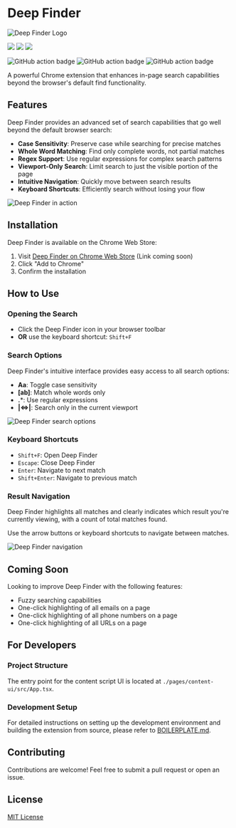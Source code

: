 # Deep Finder

![Deep Finder Logo](https://res.cloudinary.com/coderabbi/image/upload/v1743904629/deep-finder/deep-finder-logo-large_shsj48.png)

![](https://img.shields.io/badge/React-61DAFB?style=flat-square&logo=react&logoColor=black)
![](https://img.shields.io/badge/Typescript-3178C6?style=flat-square&logo=typescript&logoColor=white)
![](https://badges.aleen42.com/src/vitejs.svg)

![GitHub action badge](https://github.com/emekaorji/deep-finder/actions/workflows/build-zip.yml/badge.svg)
![GitHub action badge](https://github.com/emekaorji/deep-finder/actions/workflows/lint.yml/badge.svg)
![GitHub action badge](https://github.com/emekaorji/deep-finder/actions/workflows/codeql.yml/badge.svg)

A powerful Chrome extension that enhances in-page search capabilities beyond the browser's default find functionality.

## Features

Deep Finder provides an advanced set of search capabilities that go well beyond the default browser search:

- **Case Sensitivity**: Preserve case while searching for precise matches
- **Whole Word Matching**: Find only complete words, not partial matches
- **Regex Support**: Use regular expressions for complex search patterns
- **Viewport-Only Search**: Limit search to just the visible portion of the page
- **Intuitive Navigation**: Quickly move between search results
- **Keyboard Shortcuts**: Efficiently search without losing your flow

![Deep Finder in action](./assets/screenshot-placeholder.png)

## Installation

Deep Finder is available on the Chrome Web Store:

1. Visit [Deep Finder on Chrome Web Store](#) (Link coming soon)
2. Click "Add to Chrome"
3. Confirm the installation

## How to Use

### Opening the Search

- Click the Deep Finder icon in your browser toolbar
- **OR** use the keyboard shortcut: `Shift+F`

### Search Options

Deep Finder's intuitive interface provides easy access to all search options:

- **Aa**: Toggle case sensitivity
- **[ab]**: Match whole words only
- **.***: Use regular expressions
- **|⇔|**: Search only in the current viewport

![Deep Finder search options](./assets/options-placeholder.png)

### Keyboard Shortcuts

- `Shift+F`: Open Deep Finder
- `Escape`: Close Deep Finder
- `Enter`: Navigate to next match
- `Shift+Enter`: Navigate to previous match

### Result Navigation

Deep Finder highlights all matches and clearly indicates which result you're currently viewing, with a count of total matches found.

Use the arrow buttons or keyboard shortcuts to navigate between matches.

![Deep Finder navigation](./assets/navigation-placeholder.png)

## Coming Soon

Looking to improve Deep Finder with the following features:

- Fuzzy searching capabilities
- One-click highlighting of all emails on a page
- One-click highlighting of all phone numbers on a page
- One-click highlighting of all URLs on a page

## For Developers

### Project Structure

The entry point for the content script UI is located at `./pages/content-ui/src/App.tsx`.

### Development Setup

For detailed instructions on setting up the development environment and building the extension from source, please refer to [BOILERPLATE.md](./BOILERPLATE.md).

## Contributing

Contributions are welcome! Feel free to submit a pull request or open an issue.

## License

[MIT License](./LICENSE)
